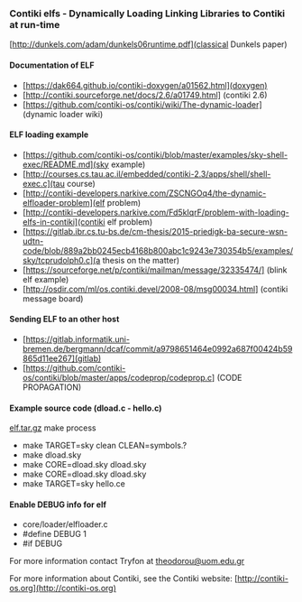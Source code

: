 ### Contiki elfs - Dynamically Loading Linking Libraries to Contiki at run-time
[http://dunkels.com/adam/dunkels06runtime.pdf](classical Dunkels paper)

#### Documentation of ELF
* [https://dak664.github.io/contiki-doxygen/a01562.html](doxygen)
* [http://contiki.sourceforge.net/docs/2.6/a01749.html] (contiki 2.6)
* [https://github.com/contiki-os/contiki/wiki/The-dynamic-loader] (dynamic loader wiki)

#### ELF loading example
* [https://github.com/contiki-os/contiki/blob/master/examples/sky-shell-exec/README.md](sky example)
* [http://courses.cs.tau.ac.il/embedded/contiki-2.3/apps/shell/shell-exec.c](tau course)
* [http://contiki-developers.narkive.com/ZSCNGOq4/the-dynamic-elfloader-problem](elf problem)
* [http://contiki-developers.narkive.com/Fd5kIqrF/problem-with-loading-elfs-in-contiki](contiki elf problem)
* [https://gitlab.ibr.cs.tu-bs.de/cm-thesis/2015-priedigk-ba-secure-wsn-udtn-code/blob/889a2bb0245ecb4168b800abc1c9243e730354b5/examples/sky/tcprudolph0.c](a thesis on the matter)
* [https://sourceforge.net/p/contiki/mailman/message/32335474/] (blink elf example)
* [http://osdir.com/ml/os.contiki.devel/2008-08/msg00034.html] (contiki message board)

#### Sending ELF to an other host
* [https://gitlab.informatik.uni-bremen.de/bergmann/dcaf/commit/a9798651464e0992a687f00424b59865d11ee267](gitlab)
* [https://github.com/contiki-os/contiki/blob/master/apps/codeprop/codeprop.c] (CODE PROPAGATION)

#### Example source code (dload.c - hello.c)
[elf.tar.gz](elf.tar.gz)
make process
* make TARGET=sky clean CLEAN=symbols.?
* make dload.sky
* make CORE=dload.sky dload.sky
* make CORE=dload.sky dload.sky
* make TARGET=sky hello.ce
#### Enable DEBUG info for elf
* core/loader/elfloader.c
* #define DEBUG 1
* #if DEBUG


For more information contact Tryfon at theodorou@uom.edu.gr

For more information about Contiki, see the Contiki website:
[http://contiki-os.org](http://contiki-os.org)
